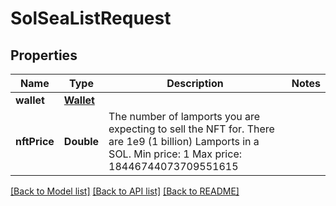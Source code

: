 # SolSeaListRequest

## Properties
Name | Type | Description | Notes
------------ | ------------- | ------------- | -------------
**wallet** | [**Wallet**](Wallet.md) |  | 
**nftPrice** | **Double** |  The number of lamports you are expecting to sell the NFT for.  There are 1e9 (1 billion) Lamports in a SOL.    Min price: 1   Max price: 18446744073709551615  | 

[[Back to Model list]](../README.md#documentation-for-models) [[Back to API list]](../README.md#documentation-for-api-endpoints) [[Back to README]](../README.md)


